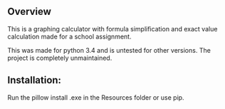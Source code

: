 ## Overview
This is a graphing calculator with formula simplification and exact value calculation made for a school assignment.

This was made for python 3.4 and is untested for other versions. The project is completely unmaintained.

## Installation:

Run the pillow install .exe in the Resources folder or use pip.

